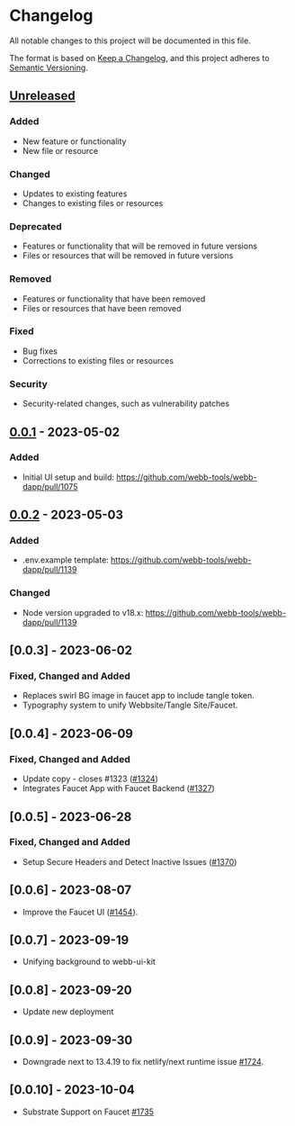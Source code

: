 # Changelog

All notable changes to this project will be documented in this file.

The format is based on [Keep a Changelog](https://keepachangelog.com/en/1.0.0/),
and this project adheres to [Semantic Versioning](https://semver.org/spec/v2.0.0.html).

## [Unreleased]

### Added

- New feature or functionality
- New file or resource

### Changed

- Updates to existing features
- Changes to existing files or resources

### Deprecated

- Features or functionality that will be removed in future versions
- Files or resources that will be removed in future versions

### Removed

- Features or functionality that have been removed
- Files or resources that have been removed

### Fixed

- Bug fixes
- Corrections to existing files or resources

### Security

- Security-related changes, such as vulnerability patches

## [0.0.1] - 2023-05-02

### Added

- Initial UI setup and build: https://github.com/webb-tools/webb-dapp/pull/1075

## [0.0.2] - 2023-05-03

### Added

- .env.example template: https://github.com/webb-tools/webb-dapp/pull/1139

### Changed

- Node version upgraded to v18.x: https://github.com/webb-tools/webb-dapp/pull/1139

[Unreleased]: https://github.com/webb-tools/webb-dapp/compare/v0.0.1...HEAD
[0.0.1]: https://github.com/webb-tools/webb-dapp/releases/tag/v0.0.1
[0.0.2]: https://github.com/webb-tools/webb-dapp/releases/tag/v0.0.2

## [0.0.3] - 2023-06-02

### Fixed, Changed and Added

- Replaces swirl BG image in faucet app to include tangle token.
- Typography system to unify Webbsite/Tangle Site/Faucet.

## [0.0.4] - 2023-06-09

### Fixed, Changed and Added

- Update copy - closes #1323 ([#1324](https://github.com/webb-tools/webb-dapp/pull/1324))
- Integrates Faucet App with Faucet Backend ([#1327](https://github.com/webb-tools/webb-dapp/pull/1327))

## [0.0.5] - 2023-06-28

### Fixed, Changed and Added

- Setup Secure Headers and Detect Inactive Issues ([#1370](https://github.com/webb-tools/webb-dapp/pull/1370))

## [0.0.6] - 2023-08-07

- Improve the Faucet UI ([#1454](https://github.com/webb-tools/webb-dapp/pull/1454)).

## [0.0.7] - 2023-09-19

- Unifying background to webb-ui-kit

## [0.0.8] - 2023-09-20

- Update new deployment

## [0.0.9] - 2023-09-30

- Downgrade next to 13.4.19 to fix netlify/next runtime issue [#1724](https://github.com/webb-tools/webb-dapp/pull/1724).

## [0.0.10] - 2023-10-04

- Substrate Support on Faucet [#1735](https://github.com/webb-tools/webb-dapp/pull/1735)
